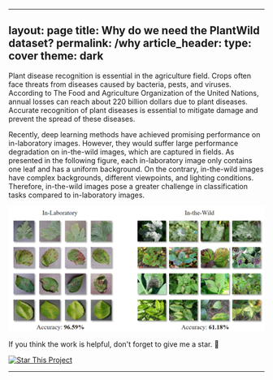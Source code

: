 
---
layout: page
title: Why do we need the PlantWild dataset?
permalink: /why
article_header:
  type: cover
  theme: dark
---

Plant disease recognition is essential in the agriculture field. Crops often face threats from diseases caused by bacteria, pests, and viruses. According to The Food and Agriculture Organization of the United Nations, annual losses can reach about 220 billion dollars due to plant diseases. Accurate recognition of plant diseases is essential to mitigate damage and prevent the spread of these diseases.


Recently, deep learning methods have achieved promising performance on in-laboratory images. However, they would suffer large performance degradation on in-the-wild images, which are captured in fields. As presented in the following figure, each in-laboratory image only contains one leaf and has a uniform background. On the contrary, in-the-wild images have complex backgrounds, different viewpoints, and lighting conditions. Therefore, in-the-wild images pose a greater challenge in classification tasks compared to in-laboratory images.
<div align="center">
  <img width=900 src="git_figures/lab_wild.png"/>
</div>






If you think the work is helpful, don't forget to give me a star. :star2:

[![Star This Project](https://img.shields.io/github/stars/tqwei05/MVPDR.svg?label=Stars&style=social)](https://github.com/tqwei05/MVPDR/)

---
